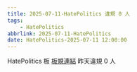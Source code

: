 ```yaml
---
title: 2025-07-11-HatePolitics 違規 0 人
tags:
    - HatePolitics
abbrlink: 2025-07-11-HatePolitics
date: HatePolitics-2025-07-11 12:00:00
---
```

HatePolitics 板 [板規連結](https://www.ptt.cc/bbs/HatePolitics/M.1617115262.A.D60.html)
昨天違規 0 人
